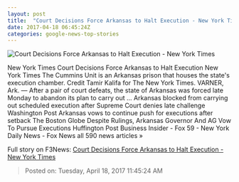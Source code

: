 ```yaml
---
layout: post
title:  "Court Decisions Force Arkansas to Halt Execution - New York Times"
date: 2017-04-18 06:45:24Z
categories: google-news-top-stories
---
```


![Court Decisions Force Arkansas to Halt Execution - New York Times](https://static01.nyt.com/images/2017/04/18/us/18arkansas/18arkansas-facebookJumbo.jpg)

New York Times Court Decisions Force Arkansas to Halt Execution New York Times The Cummins Unit is an Arkansas prison that houses the state's execution chamber. Credit Tamir Kalifa for The New York Times. VARNER, Ark. — After a pair of court defeats, the state of Arkansas was forced late Monday to abandon its plan to carry out ... Arkansas blocked from carrying out scheduled execution after Supreme Court denies late challenge Washington Post Arkansas vows to continue push for executions after setback The Boston Globe Despite Rulings, Arkansas Governor And AG Vow To Pursue Executions Huffington Post Business Insider - Fox 59 - New York Daily News - Fox News all 590 news articles »


Full story on F3News: [Court Decisions Force Arkansas to Halt Execution - New York Times](http://www.f3nws.com/n/mbgPqH)

> Posted on: Tuesday, April 18, 2017 11:45:24 AM
